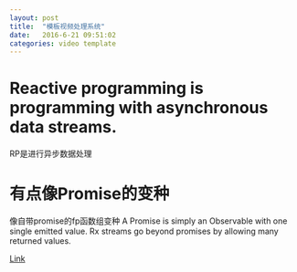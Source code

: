 ```yaml
---
layout: post
title:  "模板视频处理系统"
date:   2016-6-21 09:51:02
categories: video template
---
```


# Reactive programming is programming with asynchronous data streams.
RP是进行异步数据处理

# 有点像Promise的变种
像自带promise的fp函数组变种
A Promise is simply an Observable with one single emitted value. Rx streams go beyond promises by allowing many returned values.


[Link](https://gist.github.com/staltz/868e7e9bc2a7b8c1f754#reactive-programming-is-programming-with-asynchronous-data-streams)
